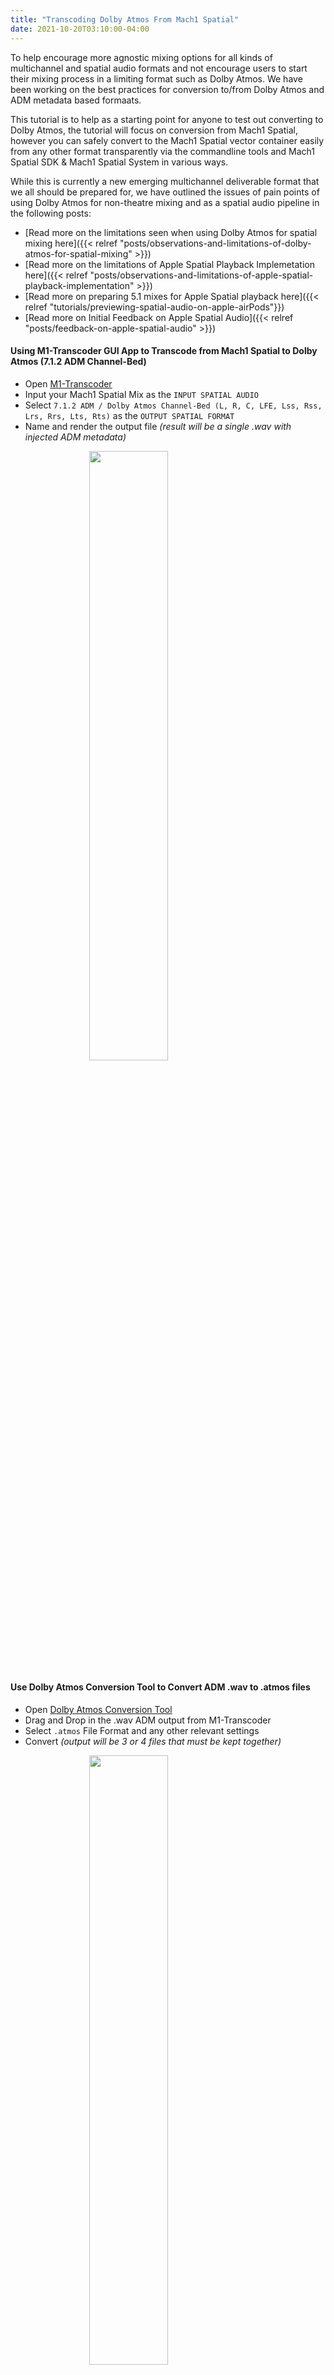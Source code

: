 ```yaml
---
title: "Transcoding Dolby Atmos From Mach1 Spatial"
date: 2021-10-20T03:10:00-04:00
---
```


To help encourage more agnostic mixing options for all kinds of multichannel and spatial audio formats and not encourage users to start their mixing process in a limiting format such as Dolby Atmos. We have been working on the best practices for conversion to/from Dolby Atmos and ADM metadata based formaats. 

This tutorial is to help as a starting point for anyone to test out converting to Dolby Atmos, the tutorial will focus on conversion from Mach1 Spatial, however you can safely convert to the Mach1 Spatial vector container easily from any other format transparently via the commandline tools and Mach1 Spatial SDK & Mach1 Spatial System in various ways.

While this is currently a new emerging multichannel deliverable format that we all should be prepared for, we have outlined the issues of pain points of using Dolby Atmos for non-theatre mixing and as a spatial audio pipeline in the following posts: 

- [Read more on the limitations seen when using Dolby Atmos for spatial mixing here]({{< relref "posts/observations-and-limitations-of-dolby-atmos-for-spatial-mixing" >}})
- [Read more on the limitations of Apple Spatial Playback Implemetation here]({{< relref "posts/observations-and-limitations-of-apple-spatial-playback-implementation" >}})
- [Read more on preparing 5.1 mixes for Apple Spatial playback here]({{< relref "tutorials/previewing-spatial-audio-on-apple-airPods"}})
- [Read more on Initial Feedback on Apple Spatial Audio]({{< relref "posts/feedback-on-apple-spatial-audio" >}})

#### Using M1-Transcoder GUI App to Transcode from Mach1 Spatial to Dolby Atmos (7.1.2 ADM Channel-Bed)

- Open [M1-Transcoder](https://www.mach1.tech/spatial-system#transcoder)
- Input your Mach1 Spatial Mix as the `INPUT SPATIAL AUDIO` 
- Select `7.1.2 ADM / Dolby Atmos Channel-Bed (L, R, C, LFE, Lss, Rss, Lrs, Rrs, Lts, Rts)` as the `OUTPUT SPATIAL FORMAT`
- Name and render the output file _(result will be a single .wav with injected ADM metadata)_

<img src="https://mach1-research-public.s3.amazonaws.com/tutorials/resources/input-mach1spatial.gif" alt="" style="width:50%;display:block;margin-left:auto;margin-right:auto;">

#### Use Dolby Atmos Conversion Tool to Convert ADM .wav to .atmos files

- Open [Dolby Atmos Conversion Tool](https://developer.dolby.com/forms/dolby-atmos-conversion-tool/)
- Drag and Drop in the .wav ADM output from M1-Transcoder
- Select `.atmos` File Format and any other relevant settings
- Convert _(output will be 3 or 4 files that must be kept together)_

<img src="https://mach1-research-public.s3.amazonaws.com/tutorials/resources/convert-from-adm-to-atmos.gif" alt="" style="width:50%;display:block;margin-left:auto;margin-right:auto;">

#### Use Dolby Atmos Renderer for Playback Previewing

- Open [Dolby Atmos Renderer](https://professional.dolby.com/product/dolby-atmos-content-creation/dolby-atmos-renderer/)
- File>Open Master File
- Select `.atmos` file output from the Dolby Atmos Conversion Tool _(all .atmos files from the Conversion Tool need to be in the same folder to open the Master files)_
- Press Play

<img src="https://mach1-research-public.s3.amazonaws.com/tutorials/resources/atmos-playback-test.gif" alt="" style="width:50%;display:block;margin-left:auto;margin-right:auto;">
